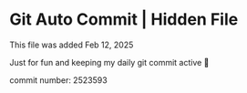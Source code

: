 # Git Auto Commit | Hidden File

This file was added Feb 12, 2025

Just for fun and keeping my daily git commit active 🤪

commit number: 2523593
